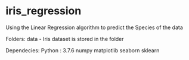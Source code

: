 # iris_regression

Using the Linear Regression algorithm to predict the Species of the data

Folders:
data - Iris dataset is stored in the folder


Dependecies:
Python : 3.7.6
numpy
matplotlib
seaborn
sklearn